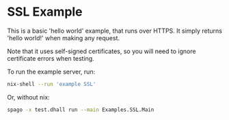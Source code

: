# SSL Example

This is a basic 'hello world' example, that runs over HTTPS. It simply returns
'hello world!' when making any request.

Note that it uses self-signed certificates, so you will need to ignore
certificate errors when testing.

To run the example server, run:

```bash
nix-shell --run 'example SSL'
```

Or, without nix:

```bash
spago -x test.dhall run --main Examples.SSL.Main
```
